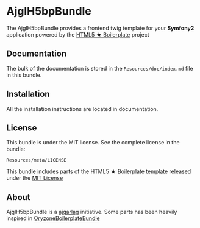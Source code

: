 AjglH5bpBundle
==============

The AjglH5bpBundle provides a frontend twig template for your **Symfony2**
application powered by the [HTML5 ★ Boilerplate](http://html5boilerplate.com/)
project

Documentation
-------------

The bulk of the documentation is stored in the `Resources/doc/index.md`
file in this bundle.

Installation
------------

All the installation instructions are located in documentation.

License
-------

This bundle is under the MIT license. See the complete license in the bundle:

    Resources/meta/LICENSE

This bundle includes parts of the HTML5 ★ Boilerplate template released
 under the [MIT License](https://github.com/h5bp/html5-boilerplate/blob/master/LICENSE.md)

About
-----

AjglH5bpBundle is a [ajgarlag](http://aj.garcialagar.es) initiative.
Some parts has been heavily inspired in [OryzoneBoilerplateBundle](https://github.com/Oryzone/OryzoneBoilerplateBundle)
